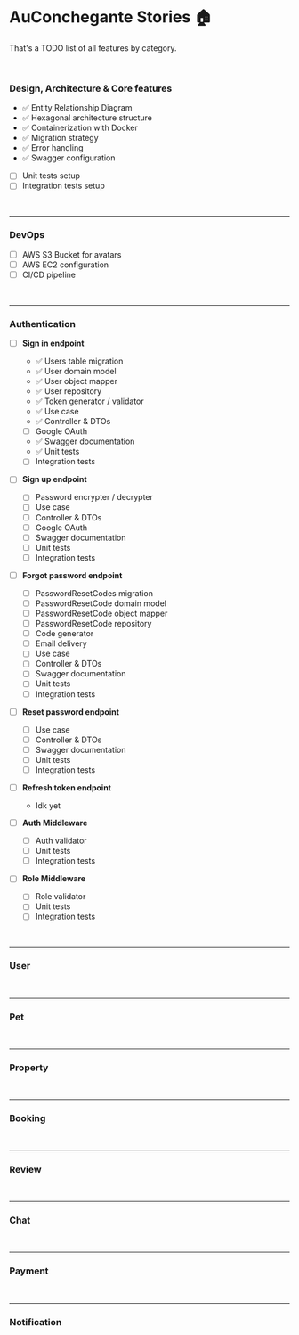 # AuConchegante Stories 🏠

That's a TODO list of all features by category.

<br/>

### Design, Architecture & Core features

- ✅ Entity Relationship Diagram
- ✅ Hexagonal architecture structure
- ✅ Containerization with Docker
- ✅ Migration strategy
- ✅ Error handling
- ✅ Swagger configuration
- [ ] Unit tests setup
- [ ] Integration tests setup

<br/>

---

### DevOps

- [ ] AWS S3 Bucket for avatars
- [ ] AWS EC2 configuration
- [ ] CI/CD pipeline

<br/>

---

### Authentication

- [ ] <b>Sign in endpoint</b>

  - ✅ Users table migration
  - ✅ User domain model
  - ✅ User object mapper
  - ✅ User repository
  - ✅ Token generator / validator
  - ✅ Use case
  - ✅ Controller & DTOs
  - [ ] Google OAuth
  - ✅ Swagger documentation
  - ✅ Unit tests
  - [ ] Integration tests

- [ ] <b>Sign up endpoint</b>

  - [ ] Password encrypter / decrypter
  - [ ] Use case
  - [ ] Controller & DTOs
  - [ ] Google OAuth
  - [ ] Swagger documentation
  - [ ] Unit tests
  - [ ] Integration tests

- [ ] <b>Forgot password endpoint</b>

  - [ ] PasswordResetCodes migration
  - [ ] PasswordResetCode domain model
  - [ ] PasswordResetCode object mapper
  - [ ] PasswordResetCode repository
  - [ ] Code generator
  - [ ] Email delivery
  - [ ] Use case
  - [ ] Controller & DTOs
  - [ ] Swagger documentation
  - [ ] Unit tests
  - [ ] Integration tests

- [ ] <b>Reset password endpoint</b>

  - [ ] Use case
  - [ ] Controller & DTOs
  - [ ] Swagger documentation
  - [ ] Unit tests
  - [ ] Integration tests

- [ ] <b>Refresh token endpoint</b>

  - Idk yet

- [ ] <b>Auth Middleware</b>

  - [ ] Auth validator
  - [ ] Unit tests
  - [ ] Integration tests

- [ ] <b>Role Middleware</b>
  - [ ] Role validator
  - [ ] Unit tests
  - [ ] Integration tests

<br/>

---

### User

<br/>

---

### Pet

<br/>

---

### Property

<br/>

---

### Booking

<br/>

---

### Review

<br/>

---

### Chat

<br/>

---

### Payment

<br/>

---

### Notification

<br/>
